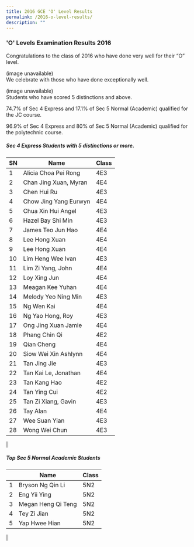 ```yaml
---
title: 2016 GCE 'O' Level Results
permalink: /2016-o-level-results/
description: ""
---
```

### 'O' Levels Examination Results 2016

Congratulations to the class of 2016 who have done very well for their “O” level.

(image unavailable) <br>
We celebrate with those who have done exceptionally well.

(image unavailable) <br>
Students who have scored 5 distinctions and above.

74.7% of Sec 4 Express and 17.1% of Sec 5 Normal (Academic) qualified for the JC course.

96.9% of Sec 4 Express and 80% of Sec 5 Normal (Academic) qualified for the polytechnic course.

##### Sec 4 Express Students with 5 distinctions or more.

| SN | Name | Class |
|---|---|---|
| 1 | Alicia Choa Pei Rong | 4E3 |
| 2 | Chan Jing Xuan, Myran | 4E4 |
| 3 | Chen Hui Ru | 4E3 |
| 4 | Chow Jing Yang Eurwyn | 4E4 |
| 5 | Chua Xin Hui Angel | 4E3 |
| 6 | Hazel Bay Shi Min | 4E3 |
| 7 | James Teo Jun Hao | 4E4 |
| 8 | Lee Hong Xuan | 4E4 |
| 9 | Lee Hong Xuan | 4E4 |
| 10 | Lim Heng Wee Ivan | 4E3 |
| 11 | Lim Zi Yang, John | 4E4 |
| 12 | Loy Xing Jun | 4E4 |
| 13 | Meagan Kee Yuhan | 4E4 |
| 14 | Melody Yeo Ning Min | 4E3 |
| 15 | Ng Wen Kai | 4E4 |
| 16 | Ng Yao Hong, Roy | 4E3 |
| 17 | Ong Jing Xuan Jamie | 4E4 |
| 18 | Phang Chin Qi | 4E2 |
| 19 | Qian Cheng | 4E4 |
| 20 | Siow Wei Xin Ashlynn | 4E4 |
| 21 | Tan Jing Jie | 4E3 |
| 22 | Tan Kai Le, Jonathan | 4E4 |
| 23 | Tan Kang Hao | 4E2 |
| 24 | Tan Ying Cui | 4E2 |
| 25 | Tan Zi Xiang, Gavin | 4E3 |
| 26 | Tay Alan | 4E4 |
| 27 | Wee Suan Yian | 4E3 |
| 28 | Wong Wei Chun | 4E3 |
|

##### Top Sec 5 Normal Academic Students

|  | Name | Class |
|---|---|---|
| 1 | Bryson Ng Qin Li | 5N2 |
| 2 | Eng Yii Ying | 5N2 |
| 3 | Megan Heng Qi Teng | 5N2 |
| 4 | Tey Zi Jian | 5N2 |
| 5 | Yap Hwee Hian | 5N2 |
|